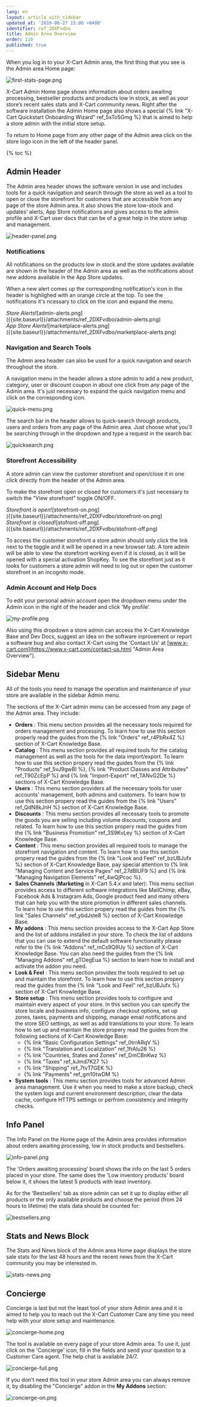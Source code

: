 ```yaml
---
lang: en
layout: article_with_sidebar
updated_at: '2019-06-27 15:06 +0400'
identifier: ref_2DXFvdbo
title: Admin Area Overview
order: 110
published: true
---
```

When you log in to your X-Cart Admin area, the first thing that you see is the Admin area Home page:

![first-stats-page.png]({{site.baseurl}}/attachments/ref_2DXFvdbo/first-stats-page.png)

X-Cart Admin Home page shows information about orders awaiting processing, bestseller products and products low in stock, as well as your store’s recent sales stats and X-Cart community news. Right after the software installation the Admin Home page also shows a special {% link "X-Cart Quickstart Onboarding Wizard" ref_5xTo5Gmg %} that is aimed to help a store admin with the initial store setup.

To return to Home page from any other page of the Admin area click on the store logo icon in the left of the header panel.

{% toc %}

## Admin Header

The Admin area header shows the software version in use and includes tools for a quick navigation and search through the store as well as a tool to open or close the storefront for customers that are accessible from any page of the store Admin area. It also shows the store low-stock and updates' alerts, App Store notifications and gives access to the admin profile and X-Cart user docs that can be of a great help in the store setup and management.

![header-panel.png]({{site.baseurl}}/attachments/ref_2DXFvdbo/header-panel.png)

### Notifications

All notifications on the products low in stock and the store updates available are shown in the header of the Admin area as well as the notifications about new addons available in the App Store updates.

When a new alert comes up the corresponding notification's icon in the header is highlighed with an orange circle at the top. To see the notifications it's ncessary to click on the icon and expand the menu.

<div class="ui stackable two column grid">
  <div class="column" markdown="span"><i>Store Alerts</i>![admin-alerts.png]({{site.baseurl}}/attachments/ref_2DXFvdbo/admin-alerts.png)</div>
  <div class="column" markdown="span"><i>App Store Alerts</i>![marketplace-alerts.png]({{site.baseurl}}/attachments/ref_2DXFvdbo/marketplace-alerts.png)</div>
</div>

### Navigation and Search Tools

The Admin area header can also be used for a quick navigation and search throughout the store.

A navigation menu in the header allows a store admin to add a new product, category, user or discount coupon in about one click from any page of the Admin area. It's just necessary to expand the quick navigation menu and click on the corresponding icon.

![quick-menu.png]({{site.baseurl}}/attachments/ref_2DXFvdbo/quick-menu.png)

The search bar in the header allows to quick-search through products, usera and orders from any page of the Admin area. Just choose what you'll be searching through in the dropdown and type a request in the search bar.

![quicksearch.png]({{site.baseurl}}/attachments/ref_2DXFvdbo/quicksearch.png)

### Storefront Accessibility

A store admin can view the customer storefront and open/close it in one click directly from the header of the Admin area. 

To make the storefront open or closed for customers it's just necessary to switch the "View storefront" toggle ON/OFF.

<div class="ui stackable two column grid">
  <div class="column" markdown="span"><i>Storefront is open</i>![storefront-on.png]({{site.baseurl}}/attachments/ref_2DXFvdbo/storefront-on.png)</div>
  <div class="column" markdown="span"><i>Storefront is closed</i>![stofront-off.png]({{site.baseurl}}/attachments/ref_2DXFvdbo/stofront-off.png)</div>
</div>

To access the customer storefront a store admin should only click the link next to the toggle and it will be opened in a new browser tab. A tore admin will be able to view the storefront working even if it is closed, as it will be opened with a special activation ShopKey. To see the storefront just as it looks for customers a store admin will need to log out or open the customer storefront in an incognito mode. 

### Admin Account and Help Docs

To edit your personal admin account open the dropdown menu under the Admin icon in the right of the header and click 'My profile'.

![my-profile.png]({{site.baseurl}}/attachments/ref_2DXFvdbo/my-profile.png)

Also using this dropdown a store admin can access the X-Cart Knowledge Base and Dev Docs, suggest an idea on the software inprovement or report a software bug and also contact X-Cart using the 'Contact Us' at [www.x-cart.com](https://www.x-cart.com/contact-us.html "Admin Area Overview").

## Sidebar Menu

All of the tools you need to manage the operation and maintenance of your store are available in the sidebar Admin menu.

The sections of the X-Cart admin menu can be accessed from any page of the Admin area. They include:

* **Orders** : This menu section provides all the necessary tools required for orders management and processing. 
  To learn how to use this section properly read the guides from the {% link "Orders" ref_r4PbRx4Z %} section of X-Cart Knowledge Base.
* **Catalog** : This menu section provides all required tools for the catalog management as well as the tools for the data import/export. 
   To learn how to use this section propery read the guides from the {% link "Products" ref_5vJ9gwBl %}, {% link "Product Classes and Attributes" ref_T90ZcEpP %} and {% link "Import-Export" ref_TANvG2De %} sections of X-Cart Knowledge Base.
* **Users** : This menu section providers all the necessary tools for user accounts' management, both admins and customers. 
   To learn how to use this section propery read the guides from the {% link "Users" ref_QdN8kJnH %} section of X-Cart Knowledge Base.
* **Discounts** : This menu section provides all necessary tools to promote the goods you are selling including volume discounts, coupons and related.
   To learn how to use this section propery read the guides from the {% link "Business Promotion" ref_3S9KvLey %} section of X-Cart Knowledge Base.
* **Content** : This menu section provides all required tools to manage the storefront navigation and content.
  To learn how to use this section propery read the guides from the {% link "Look and Feel" ref_bzUBJufx %} section of X-Cart Knowledge Base, pay special attention to {% link "Managing Content and Service Pages" ref_27dBlUF9 %} and {% link "Managing Navigation Elements" ref_4wQjPcoc %}.
* **Sales Channels** (**Marketing** in X-Cart 5.4.x and later): This menu section provides access to different software integrations like MailChimp, eBay, Facebook Ads & Instagram Ads, Google product feed and many others that can help you with the store promotion in different sales channels.
  To learn how to use this section propery read the guides from the {% link "Sales Channels" ref_ybdJste8 %} section of X-Cart Knowledge Base.
* **My addons** : This menu section provides access to the X-Cart App Store and the list of addons installed in your store. 
  To check the list of addons that you can use to extend the default software functionality please refer to the {% link "Addons" ref_mCs9Q9Uy %} section of X-Cart Knowledge Base. You can also need the guides from the {% link "Managing Addons" ref_gTOegEua %} section to learn how to install and activate the addon you need.
* **Look & Feel** : This menu section provides the tools required to set up and maintain the storefront. 
  To learn how to use this section propery read the guides from the {% link "Look and Feel" ref_bzUBJufx %} section of X-Cart Knowledge Base.
* **Store setup** : This menu section provides tools to configure and maintain every aspect of your store. In this section you can specify the store locale and business info, configure checkout options, set up zones, taxes, payments and shipping, manage email notifications and the store SEO settings, as well as add translations to your store.
  To learn how to set up and maintain the store propery read the guides from the following sections of X-Cart Knowledge Base:
  * {% link "Basic Configuration Settings" ref_0trrARqV %}
  * {% link "Translation and Localization" ref_1frAlu26 %}
  * {% link "Countries, States and Zones" ref_DmCBnKwz %}
  * {% link "Taxes" ref_kJmd7K27 %}
  * {% link "Shipping" ref_7tvT7GEK %}
  * {% link "Payments" ref_gm10twDM %}
* **System tools** : This menu section provides tools for advanced Admin area management. Use it when you need to make a store backup, check the system logs and current environment description, clear the data cache, configure HTTPS settings or perfrom consistency and integrity checks.

## Info Panel

The Info Panel on the Home page of the Admin area provides information about orders awaiting processing, low in stock products and bestsellers. 

![info-panel.png]({{site.baseurl}}/attachments/ref_2DXFvdbo/info-panel.png)

The 'Orders awaiting processing' board shows the info on the last 5 orders placed in your store. The same does the 'Low inventory products' board below it, it shows the latest 5 products with least inventory. 

As for the 'Bestsellers' tab as store admin can set it up to display either all products or the only available products and choose the period (from 24 hours to lifetime) the stats data should be counted for:

![bestsellers.png]({{site.baseurl}}/attachments/ref_2DXFvdbo/bestsellers.png)

## Stats and News Block

The Stats and News block of the Admin area Home page displays the store sale stats for the last 48 hours and the recent news from the X-Cart community you may be interested in.

![stats-news.png]({{site.baseurl}}/attachments/ref_2DXFvdbo/stats-news.png)

## Concierge

Concierge is last but not the least tool of your store Admin area and it is aimed to help you to reach out the X-Cart Customer Care any time you need help with your store setup and maintenance.

![concierge-home.png]({{site.baseurl}}/attachments/ref_2DXFvdbo/concierge-home.png)

The tool is available on every page of your store Admin area. To use it, just click on the 'Concierge' icon, fill in the fields and send your question to a Customer Care agent. The help chat is available 24/7.

![concierge-full.png]({{site.baseurl}}/attachments/ref_2DXFvdbo/concierge-full.png)

If you don't need this tool in your store Admin area you can always remove it, by disabling the "Concierge" addon in the **My Addons** section:

![concierge-on.png]({{site.baseurl}}/attachments/ref_2DXFvdbo/concierge-on.png)
